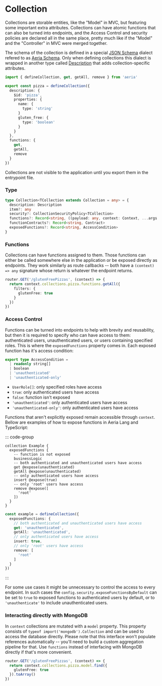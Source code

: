# Collection

Collections are storable entities, like the "Model" in MVC, but featuring some important extra attributes. Collections can have atomic functions that can also be turned into endpoints, and the Access Control and security policies are declared all in the same place, pretty much like if the "Model" and the "Controller" in MVC were merged together.

The schema of the collection is defined in a special [JSON Schema](https://json-schema.org) dialect refered to as [Aeria Schema](/aeria/aeria-schema). Only when defining collections this dialect is wrapped in another type called [Description](/aeria/description) that adds collection-specific attributes.

```typescript
import { defineCollection, get, getAll, remove } from 'aeria'

export const pizza = defineCollection({
  description: {
    $id: 'pizza',
    properties: {
      name: {
        type: 'string'
      }
      gluten_free: {
        type: 'boolean'
      }
    }
  },
  functions: {
    get,
    getAll,
    remove
  }
})
```

Collections are not visible to the application until you export them in the entrypoint file.

### Type

```typescript
type Collection<TCollection extends Collection = any> = {
  description: Description
  item?: any
  security?: CollectionSecurityPolicy<TCollection>
  functions?: Record<string, ((payload: any, context: Context, ...args: any[])=> any) & FunctionAttributes>
  functionContracts?: Record<string, Contract>
  exposedFunctions?: Record<string, AccessCondition>
}
```

### Functions

Collections can have functions assigned to them. Those functions can either be called somewhere else in the application or be exposed directly as endpoints. They work similarly as route callbacks -- both have a `(context) => any` signature whose return is whatever the endpoint returns.

```typescript
router.GET('/glutenFreePizzas', (context) => {
  return context.collections.pizza.functions.getAll({
    filters: {
      glutenFree: true
    }
  })
})
```

### Access Control

Functions can be turned into endpoints to help with brevity and reusability, but then it is required to specify who can have access to them: authenticated users, unauthenticated users, or users containing specified roles. This is where the `exposedFunctions` property comes in. Each exposed function has it's access condition:

```typescript
export type AccessCondition =
  | readonly string[]
  | boolean
  | 'unauthenticated'
  | 'unauthenticated-only'
```

- `UserRole[]`: only specified roles have access
- `true`: only authenticated users have access
- `false`: function isn't exposed
- `'unauthenticated'`: only authenticated users have access
- `'unauthenticated-only'`: only authenticated users have access

Functions that aren't explicitly exposed remain accessible through `context`. Bellow are examples of how to expose functions in Aeria Lang and TypeScript:

::: code-group

``` [collection.aeria]
collection Example {
  exposedFunctions {
    -- function is not exposed
    businessLogic
    -- both authenticated and unauthenticated users have access
    get @expose(unauthenticated)
    getAll @expose(unauthenticated)
    -- only authenticated users have access
    insert @expose(true)
    -- only 'root' users have access
    remove @expose([
      'root'
    ])
  }
}
```

```typescript [collection.ts]
const example = defineCollection({
  exposedFunctions: {
    // both authenticated and unauthenticated users have access
    get: 'unauthenticated',
    getAll: 'unauthenticated',
    // only authenticated users have access
    insert: true,
    // only 'root' users have access
    remove: [
      'root'
    ]
  }
})
```

:::

For some use cases it might be unnecessary to control the access to every endpoint. In such cases the `config.security.exposeFunctionsByDefault` can be set to `true` to exposed functions to authenticated users by default, or to `'unauthenticate'` to include unauthenticated users.

### Interacting directly with MongoDB

In `context` collections are mutated with a `model` property. This property consists of `typeof import('mongodb').Collection` and can be used to access the database directly. Please note that this interface won't populate references automatically -- you'll need to build a custom aggregation pipeline for that. Use `functions` instead of interfacing with MongoDB directly if that's more convenient.

```typescript
router.GET('/glutenFreePizzas', (context) => {
  return context.collections.pizza.model.find({
    glutenFree: true
  }).toArray()
})
```

